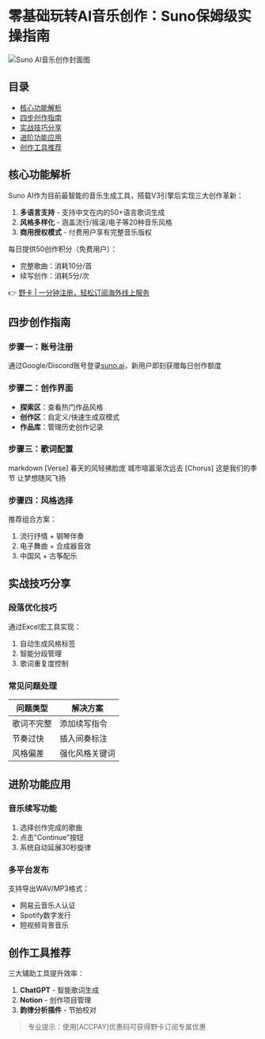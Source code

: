 # 零基础玩转AI音乐创作：Suno保姆级实操指南

![Suno AI音乐创作封面图](https://via.placeholder.com/800x400)

## 目录
- [核心功能解析](#核心功能解析)
- [四步创作指南](#四步创作指南)
- [实战技巧分享](#实战技巧分享)
- [进阶功能应用](#进阶功能应用)
- [创作工具推荐](#创作工具推荐)

## 核心功能解析
Suno AI作为目前最智能的音乐生成工具，搭载V3引擎后实现三大创作革新：

1. **多语言支持** - 支持中文在内的50+语言歌词生成
2. **风格多样化** - 涵盖流行/摇滚/电子等20种音乐风格
3. **商用授权模式** - 付费用户享有完整音乐版权

每日提供50创作积分（免费用户）：
- 完整歌曲：消耗10分/首
- 续写创作：消耗5分/次

👉 [野卡 | 一分钟注册，轻松订阅海外线上服务](https://bbtdd.com/yeka)

## 四步创作指南
### 步骤一：账号注册
通过Google/Discord账号登录[suno.ai](https://suno.ai)，新用户即刻获赠每日创作额度

### 步骤二：创作界面
- **探索区**：查看热门作品风格
- **创作区**：自定义/快速生成双模式
- **作品库**：管理历史创作记录

### 步骤三：歌词配置
markdown
[Verse]
春天的风轻拂脸庞
城市喧嚣渐次远去
[Chorus]
这是我们的季节
让梦想随风飞扬


### 步骤四：风格选择
推荐组合方案：
1. 流行抒情 + 钢琴伴奏
2. 电子舞曲 + 合成器音效
3. 中国风 + 古筝配乐

## 实战技巧分享
### 段落优化技巧
通过Excel宏工具实现：
1. 自动生成风格标签
2. 智能分段管理
3. 歌词重复度控制

### 常见问题处理
| 问题类型 | 解决方案 |
|---------|----------|
| 歌词不完整 | 添加续写指令 |
| 节奏过快 | 插入间奏标注 |
| 风格偏差 | 强化风格关键词 |

## 进阶功能应用
### 音乐续写功能
1. 选择创作完成的歌曲
2. 点击"Continue"按钮
3. 系统自动延展30秒旋律

### 多平台发布
支持导出WAV/MP3格式：
- 网易云音乐人认证
- Spotify数字发行
- 短视频背景音乐

## 创作工具推荐
三大辅助工具提升效率：
1. **ChatGPT** - 智能歌词生成
2. **Notion** - 创作项目管理
3. **韵律分析插件** - 节拍校对

> 专业提示：使用[ACCPAY]优惠码可获得野卡订阅专属优惠